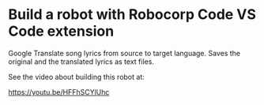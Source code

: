 # Build a robot with Robocorp Code VS Code extension

Google Translate song lyrics from source to target language. Saves the original and the translated lyrics as text files.

See the video about building this robot at:

https://youtu.be/HFFhSCYlUhc
